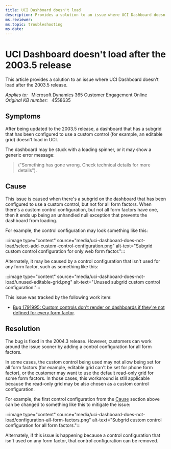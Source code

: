 ```yaml
---
title: UCI Dashboard doesn't load
description: Provides a solution to an issue where UCI Dashboard doesn't load after the 2003.5 release.
ms.reviewer: 
ms.topic: troubleshooting
ms.date: 
---
```

# UCI Dashboard doesn't load after the 2003.5 release

This article provides a solution to an issue where UCI Dashboard doesn't load after the 2003.5 release.

_Applies to:_ &nbsp; Microsoft Dynamics 365 Customer Engagement Online  
_Original KB number:_ &nbsp; 4558635

## Symptoms

After being updated to the 2003.5 release, a dashboard that has a subgrid that has been configured to use a custom control (for example, an editable grid) doesn't load in UCI.

The dashboard may be stuck with a loading spinner, or it may show a generic error message:

> ("Something has gone wrong. Check technical details for more details").

## Cause

This issue is caused when there's a subgrid on the dashboard that has been configured to use a custom control, but not for all form factors. When there's a custom control configuration, but not all form factors have one, then it ends up being an unhandled null exception that prevents the dashboard from loading.

For example, the control configuration may look something like this:

:::image type="content" source="media/uci-dashboard-does-not-load/select-add-custom-control-configuration.png" alt-text="Subgrid custom control configuration for only web form factor.":::

Alternately, it may be caused by a control configuration that isn't used for any form factor, such as something like this:

:::image type="content" source="media/uci-dashboard-does-not-load/unused-editable-grid.png" alt-text="Unused subgrid custom control configuration.":::

This issue was tracked by the following work item:

- [Bug 1791995: Custom controls don't render on dashboards if they're not defined for every form factor](https://dynamicscrm.visualstudio.com/OneCRM/_workitems/edit/1791995).

## Resolution

The bug is fixed in the 2004.3 release. However, customers can work around the issue sooner by adding a control configuration for all form factors.

In some cases, the custom control being used may not allow being set for all form factors (for example, editable grid can't be set for phone form factor), or the customer may want to use the default read-only grid for some form factors. In those cases, this workaround is still applicable because the read-only grid may be also chosen as a custom control configuration.

For example, the first control configuration from the [Cause](#cause) section above can be changed to something like this to mitigate the issue:

:::image type="content" source="media/uci-dashboard-does-not-load/configuration-all-form-factors.png" alt-text="Subgrid custom control configuration for all form factors.":::

Alternately, if this issue is happening because a control configuration that isn't used on any form factor, that control configuration can be removed.
